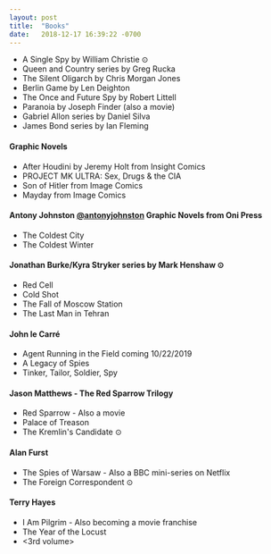 ```yaml
---
layout: post
title:  "Books"
date:   2018-12-17 16:39:22 -0700
---
```


* A Single Spy by William Christie ⊙
* Queen and Country series by Greg Rucka
* The Silent Oligarch by Chris Morgan Jones
* Berlin Game by Len Deighton
* The Once and Future Spy by Robert Littell
* Paranoia by Joseph Finder (also a movie)
* Gabriel Allon series by Daniel Silva
* James Bond series by Ian Fleming

#### Graphic Novels
* After Houdini by Jeremy Holt from Insight Comics
* PROJECT MK ULTRA: Sex, Drugs & the CIA
* Son of Hitler from Image Comics
* Mayday from Image Comics

#### Antony Johnston [@antonyjohnston](https://twitter.com/AntonyJohnston) Graphic Novels from Oni Press
* The Coldest City
* The Coldest Winter

#### Jonathan Burke/Kyra Stryker series by Mark Henshaw ⊙
* Red Cell
* Cold Shot
* The Fall of Moscow Station
* The Last Man in Tehran

#### John le Carré
* Agent Running in the Field coming 10/22/2019
* A Legacy of Spies
* Tinker, Tailor, Soldier, Spy

#### Jason Matthews - The Red Sparrow Trilogy
* Red Sparrow - Also a movie
* Palace of Treason
* The Kremlin's Candidate ⊙

#### Alan Furst
* The Spies of Warsaw - Also a BBC mini-series on Netflix
* The Foreign Correspondent ⊙

#### Terry Hayes
* I Am Pilgrim - Also becoming a movie franchise
* The Year of the Locust
* <3rd volume>
